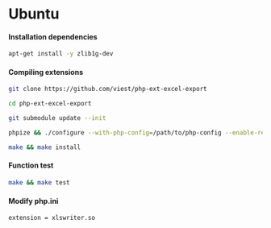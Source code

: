 # Ubuntu

#### Installation dependencies

```bash
apt-get install -y zlib1g-dev
```

#### Compiling extensions

```bash
git clone https://github.com/viest/php-ext-excel-export

cd php-ext-excel-export

git submodule update --init

phpize && ./configure --with-php-config=/path/to/php-config --enable-reader

make && make install
```

#### Function test

```bash
make && make test
```

#### Modify php.ini

```text
extension = xlswriter.so
```

